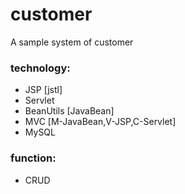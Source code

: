 # customer

A sample system of customer 

### technology:

- JSP [jstl]
- Servlet
- BeanUtils [JavaBean]
- MVC [M-JavaBean,V-JSP,C-Servlet]
- MySQL

### function:

- CRUD